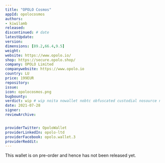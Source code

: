```yaml
---
title: "OPOLO Cosmos"
appId: opolocosmos
authors:
- kiwilamb
released: 
discontinued: # date
latestUpdate:
version:
dimensions: [89.2,66.4,9.5]
weight: 
website: https://www.opolo.io/
shop: https://secure.opolo.shop/
company: OPOLO Limited
companywebsite: https://www.opolo.io
country: LU
price: 199EUR
repository: 
issue:
icon: opolocosmos.png
bugbounty:
verdict: wip # wip noita nowallet nobtc obfuscated custodial nosource nonverifiable reproducible bounty defunct
date: 2021-07-28
signer:
reviewArchive:


providerTwitter: OpoloWallet
providerLinkedIn: opolo-ltd
providerFacebook: opolo.wallet.3
providerReddit: 
---
```


This wallet is on pre-order and hence has not been released yet.
